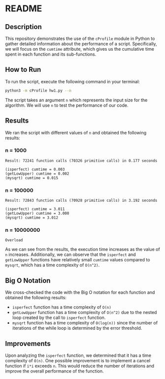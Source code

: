 # README

## Description

This repository demonstrates the use of the `cProfile` module in Python to gather detailed information about the performance of a script. Specifically, we will focus on the `cumtime` attribute, which gives us the cumulative time spent in each function and its sub-functions. 

## How to Run

To run the script, execute the following command in your terminal:

```bash
python3 -m cProfile hw1.py --n
```

The script takes an argument `n` which represents the input size for the algorithm. We will use `n` to test the performance of our code.

## Results

We ran the script with different values of `n` and obtained the following results:

### n = 1000

```
Result: 72241 function calls (70326 primitive calls) in 0.177 seconds

(isperfect) cumtime = 0.003
(getLowUpper) cumtime = 0.002
(mysqrt) cumtime = 0.015
```

### n = 100000

```
Result: 72843 function calls (70928 primitive calls) in 3.192 seconds

(isperfect) cumtime = 3.011
(getLowUpper) cumtime = 3.000
(mysqrt) cumtime = 3.012
```

### n = 10000000

```
Overload
```

As we can see from the results, the execution time increases as the value of `n` increases. Additionally, we can observe that the `isperfect` and `getLowUpper` functions have relatively small `cumtime` values compared to `mysqrt`, which has a time complexity of `O(n^2)`.

## Big O Notation

We cross-checked the code with the Big O notation for each function and obtained the following results:

- `isperfect` function has a time complexity of `O(n)`
- `getLowUpper` function has a time complexity of `O(n^2)` due to the nested loop created by the call to `isperfect` function.
- `mysqrt` function has a time complexity of `O(log(n))` since the number of iterations of the while loop is determined by the error threshold. 

## Improvements

Upon analyzing the `isperfect` function, we determined that it has a time complexity of `O(n)`. One possible improvement is to implement a cancel function if `i*i` exceeds `n`. This would reduce the number of iterations and improve the overall performance of the function.
